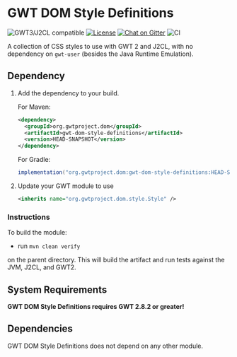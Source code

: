 # GWT DOM Style Definitions

![GWT3/J2CL compatible](https://img.shields.io/badge/GWT3/J2CL-compatible-brightgreen.svg) [![License](https://img.shields.io/:license-apache-blue.svg)](http://www.apache.org/licenses/LICENSE-2.0.html) [![Chat on Gitter](https://badges.gitter.im/hal/elemento.svg)](https://gitter.im/gwtproject/gwt-modules) ![CI](https://github.com/gwtproject/gwt-dom-style-definitions/workflows/CI/badge.svg)

A collection of CSS styles to use with GWT 2 and J2CL, with no dependency on `gwt-user` (besides the Java Runtime Emulation).

## Dependency

1. Add the dependency to your build.

   For Maven:

   ```xml
   <dependency>
     <groupId>org.gwtproject.dom</groupId>
     <artifactId>gwt-dom-style-definitions</artifactId>
     <version>HEAD-SNAPSHOT</version>
   </dependency>
   ```

   For Gradle:

   ```gradle
   implementation("org.gwtproject.dom:gwt-dom-style-definitions:HEAD-SNAPSHOT")
   ```

2. Update your GWT module to use

   ```xml
   <inherits name="org.gwtproject.dom.style.Style" />
   ```

### Instructions
To build the module:

* run `mvn clean verify`

on the parent directory. This will build the artifact and run tests against the JVM, J2CL, and GWT2.

## System Requirements

**GWT DOM Style Definitions requires GWT 2.8.2 or greater!**


## Dependencies

GWT DOM Style Definitions does not depend on any other module.
